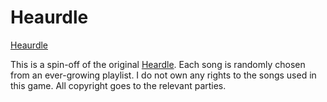 # Heaurdle

[Heaurdle](https://heaurdle.netlify.app/)

This is a spin-off of the original [Heardle](https://www.heardle.app/). Each song is randomly chosen from an ever-growing playlist. I do not own any rights to the songs used in this game. All copyright goes to the relevant parties.
